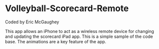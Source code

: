 # Volleyball-Scorecard-Remote

Coded by Eric McGaughey

This app allows an iPhone to act as a wireless remote device for changing and updating the scorecard iPad app. This is a simple sample of the code base.
The animations are a key feature of the app.
